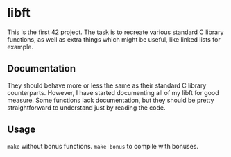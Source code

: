 # libft
This is the first 42 project. The task is to recreate various standard C
library functions, as well as extra things which might be useful, like linked
lists for example.

## Documentation
They should behave more or less the same as their standard C library
counterparts. However, I have started documenting all of my libft for good
measure. Some functions lack documentation, but they should be pretty
straightforward to understand just by reading the code.

## Usage

``make`` without bonus functions.
``make bonus`` to compile with bonuses.
